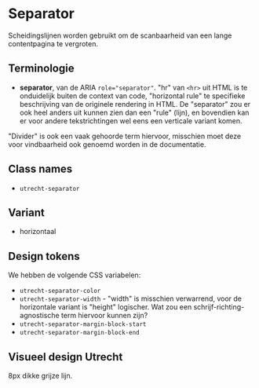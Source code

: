 <!-- @license CC0-1.0 -->

# Separator

Scheidingslijnen worden gebruikt om de scanbaarheid van een lange contentpagina te vergroten.

## Terminologie

- **separator**, van de ARIA `role="separator"`. "hr" van `<hr>` uit HTML is te onduidelijk buiten de context van code, "horizontal rule" te specifieke beschrijving van de originele rendering in HTML. De "separator" zou er ook heel anders uit kunnen zien dan een "rule" (lijn), en bovendien kan er voor andere tekstrichtingen wel eens een verticale variant komen.

"Divider" is ook een vaak gehoorde term hiervoor, misschien moet deze voor vindbaarheid ook genoemd worden in de documentatie.

## Class names

- `utrecht-separator`

## Variant

- horizontaal

## Design tokens

We hebben de volgende CSS variabelen:

- `utrecht-separator-color`
- `utrecht-separator-width` - "width" is misschien verwarrend, voor de horizontale variant is "height" logischer. Wat zou een schrijf-richting-agnostische term hiervoor kunnen zijn?
- `utrecht-separator-margin-block-start`
- `utrecht-separator-margin-block-end`

## Visueel design Utrecht

8px dikke grijze lijn.
